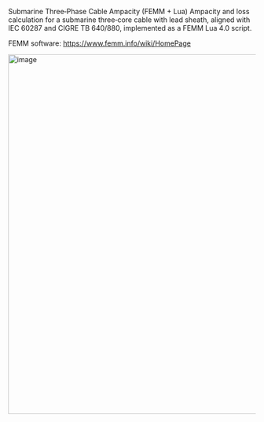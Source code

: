 Submarine Three‑Phase Cable Ampacity (FEMM + Lua)
Ampacity and loss calculation for a submarine three‑core cable with lead sheath, aligned with IEC 60287 and CIGRE TB 640/880, implemented as a FEMM Lua 4.0 script.

FEMM software: https://www.femm.info/wiki/HomePage

<img width="1419" height="731" alt="image" src="https://github.com/user-attachments/assets/1907a75a-2906-4b04-99f8-607257178aee" />

